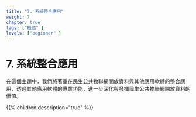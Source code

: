 ```yaml
---
title: "7. 系統整合應用"
weight: 7
chapter: true
tags: ["概述" ]
levels: ["beginner" ]
---
```


# 7. 系統整合應用

在這個主題中，我們將著重在民生公共物聯網開放資料與其他應用軟體的整合應用，透過其他應用軟體的專業功能，進一步深化與發揮民生公共物聯網開放資料的價值。


{{% children description="true" %}}

